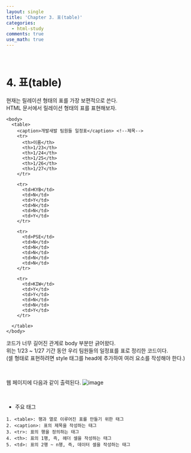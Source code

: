 ```yaml
---
layout: single
title: 'Chapter 3. 표(table)'
categories:
  - html-study
comments: true
use_math: true
---
```


<br>

# 4. 표(table)

현재는 릴레이션 형태의 표를 가장 보편적으로 쓴다.  
HTML 문서에서 릴레이션 형태의 표를 표현해보자.

```
<body>
  <table>
    <caption>개발새발 팀원들 일정표</caption> <!--제목-->
    <tr>
      <th>이름</th>
      <th>1/23</th>
      <th>1/24</th>
      <th>1/25</th>
      <th>1/26</th>
      <th>1/27</th>
    </tr>

    <tr>
      <td>KYB</td>
      <td>N</td>
      <td>Y</td>
      <td>N</td>
      <td>N</td>
      <td>Y</td>
    </tr>

    <tr>
      <td>PSE</td>
      <td>N</td>
      <td>N</td>
      <td>N</td>
      <td>N</td>
      <td>N</td>
    </tr>

    <tr>
      <td>KIW</td>
      <td>Y</td>
      <td>Y</td>
      <td>N</td>
      <td>N</td>
      <td>Y</td>
    </tr>

  </table>
</body>
```
코드가 너무 길어진 관계로 body 부분만 긁어왔다.  
위는 1/23 ~ 1/27 기간 동안 우리 팀원들의 일정표를 표로 정리한 코드이다.  
(셀 형태로 표현하려면 style 태그를 head에 추가하여 여러 요소를 작성해야 한다.)

<br>

웹 페이지에 다음과 같이 출력된다.
![image](https://github.com/lgwqwer/lgwqwer.github.io/assets/129755540/81720e23-f264-414f-9974-9fb56bec0a36)

<br>

- 주요 태그

```
1. <table>: 행과 열로 이루어진 표를 만들기 위한 태그
2. <caption>: 표의 제목을 작성하는 태그
3. <tr>: 표의 행을 정의하는 태그
4. <th>: 표의 1행, 즉, 헤더 셀을 작성하는 태그
5. <td>: 표의 2행 ~ n행, 즉, 데이터 셀을 작성하는 태그 
```

<br>